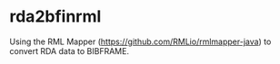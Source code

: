 # rda2bfinrml
Using the RML Mapper (https://github.com/RMLio/rmlmapper-java) to convert RDA data to BIBFRAME.
